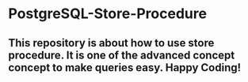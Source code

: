 # PostgreSQL-Store-Procedure
## This repository is about how to use store procedure. It is one of the advanced concept concept to make queries easy. Happy Coding!
